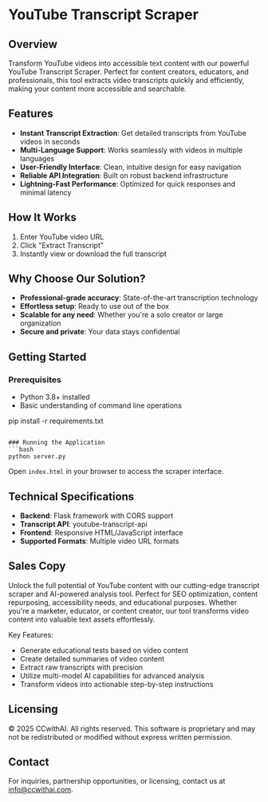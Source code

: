 # YouTube Transcript Scraper 

## Overview
Transform YouTube videos into accessible text content with our powerful YouTube Transcript Scraper. Perfect for content creators, educators, and professionals, this tool extracts video transcripts quickly and efficiently, making your content more accessible and searchable.

## Features
- **Instant Transcript Extraction**: Get detailed transcripts from YouTube videos in seconds
- **Multi-Language Support**: Works seamlessly with videos in multiple languages
- **User-Friendly Interface**: Clean, intuitive design for easy navigation
- **Reliable API Integration**: Built on robust backend infrastructure
- **Lightning-Fast Performance**: Optimized for quick responses and minimal latency

## How It Works
1. Enter YouTube video URL
2. Click "Extract Transcript"
3. Instantly view or download the full transcript

## Why Choose Our Solution?
- **Professional-grade accuracy**: State-of-the-art transcription technology
- **Effortless setup**: Ready to use out of the box
- **Scalable for any need**: Whether you're a solo creator or large organization
- **Secure and private**: Your data stays confidential

## Getting Started
### Prerequisites
- Python 3.8+ installed
- Basic understanding of command line operations


pip install -r requirements.txt
```

### Running the Application
```bash
python server.py
```

Open `index.html` in your browser to access the scraper interface.

## Technical Specifications
- **Backend**: Flask framework with CORS support
- **Transcript API**: youtube-transcript-api
- **Frontend**: Responsive HTML/JavaScript interface
- **Supported Formats**: Multiple video URL formats

## Sales Copy
Unlock the full potential of YouTube content with our cutting-edge transcript scraper and AI-powered analysis tool. Perfect for SEO optimization, content repurposing, accessibility needs, and educational purposes. Whether you're a marketer, educator, or content creator, our tool transforms video content into valuable text assets effortlessly.

Key Features:
- Generate educational tests based on video content
- Create detailed summaries of video content
- Extract raw transcripts with precision
- Utilize multi-model AI capabilities for advanced analysis
- Transform videos into actionable step-by-step instructions

## Licensing
© 2025 CCwithAI. All rights reserved. This software is proprietary and may not be redistributed or modified without express written permission.

## Contact
For inquiries, partnership opportunities, or licensing, contact us at info@ccwithai.com.
